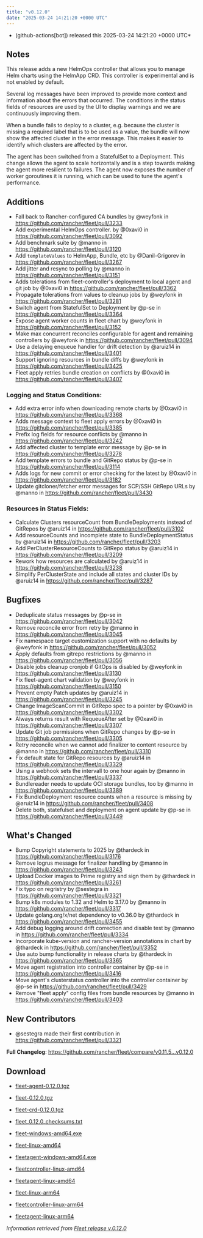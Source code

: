 ```yaml
---
title: "v0.12.0"
date: "2025-03-24 14:21:20 +0000 UTC"
---
```



*  (github-actions[bot]) released this 2025-03-24 14:21:20 +0000 UTC*


## Notes

This release adds a new HelmOps controller that allows you to manage Helm charts using the HelmApp CRD. This controller is experimental and is not enabled by default.

Several log messages have been improved to provide more context and information about the errors that occurred. The conditions in the status fields of resources are used by the UI to display warnings and we are continuously improving them.

When a bundle fails to deploy to a cluster, e.g. because the cluster is missing a required label that is to be used as a value, the bundle will now show the affected cluster in the error message. This makes it easier to identify which clusters are affected by the error.

The agent has been switched from a StatefulSet to a Deployment. This change allows the agent to scale horizontally and is a step towards making the agent more resilient to failures. The agent now exposes the number of worker goroutines it is running, which can be used to tune the agent's performance.

## Additions

* Fall back to Rancher-configured CA bundles by @weyfonk in https://github.com/rancher/fleet/pull/3233
* Add experimental HelmOps controller. by @0xavi0 in https://github.com/rancher/fleet/pull/3092
* Add benchmark suite by @manno in https://github.com/rancher/fleet/pull/3120
* Add `templateValues` to HelmApp, Bundle, etc by @Danil-Grigorev in https://github.com/rancher/fleet/pull/3267
* Add jitter and resync to polling by @manno in https://github.com/rancher/fleet/pull/3151
* Adds tolerations from fleet-controller's deployment to local agent and git job by @0xavi0 in https://github.com/rancher/fleet/pull/3362
* Propagate tolerations from values to cleanup jobs by @weyfonk in https://github.com/rancher/fleet/pull/3281
* Switch agent from StatefulSet to Deployment by @p-se in https://github.com/rancher/fleet/pull/3364
* Expose agent worker counts in fleet chart by @weyfonk in https://github.com/rancher/fleet/pull/3152
* Make max concurrent reconciles configurable for agent and remaining controllers by @weyfonk in https://github.com/rancher/fleet/pull/3094
* Use a delaying enqueue handler for drift detection  by @aruiz14 in https://github.com/rancher/fleet/pull/3401
* Support ignoring resources in bundle diffs by @weyfonk in https://github.com/rancher/fleet/pull/3425
* Fleet apply retries bundle creation on conflicts by @0xavi0 in https://github.com/rancher/fleet/pull/3407 

### Logging and Status Conditions:
* Add extra error info when downloading remote charts by @0xavi0 in https://github.com/rancher/fleet/pull/3368
* Adds message context to fleet apply errors by @0xavi0 in https://github.com/rancher/fleet/pull/3385
* Prefix log fields for resource conflicts by @manno in https://github.com/rancher/fleet/pull/3242
* Add affected cluster to template error message by @p-se in https://github.com/rancher/fleet/pull/3278
* Add template errors to bundle and GitRepo status by @p-se in https://github.com/rancher/fleet/pull/3114
* Adds logs for new commit or error checking for the latest by @0xavi0 in https://github.com/rancher/fleet/pull/3182
* Update gitcloner/fetcher error messages for SCP/SSH GitRepo URLs by @manno in https://github.com/rancher/fleet/pull/3430


### Resources in Status Fields:
* Calculate Clusters resourceCount from BundleDeployments instead of GitRepos by @aruiz14 in https://github.com/rancher/fleet/pull/3102
* Add resourceCounts and incomplete state to BundleDeploymentStatus by @aruiz14 in https://github.com/rancher/fleet/pull/3203
* Add PerClusterResourceCounts to GitRepo status by @aruiz14 in https://github.com/rancher/fleet/pull/3209
* Rework how resources are calculated by @aruiz14 in https://github.com/rancher/fleet/pull/3238
* Simplify PerClusterState and include all states and cluster IDs by @aruiz14 in https://github.com/rancher/fleet/pull/3287

## Bugfixes

* Deduplicate status messages by @p-se in https://github.com/rancher/fleet/pull/3042
* Remove reconcile error from retry by @manno in https://github.com/rancher/fleet/pull/3045
* Fix namespace target customization support with no defaults by @weyfonk in https://github.com/rancher/fleet/pull/3052
* Apply defaults from gitrepo restrictions by @manno in https://github.com/rancher/fleet/pull/3056
* Disable jobs cleanup cronjob if GitOps is disabled by @weyfonk in https://github.com/rancher/fleet/pull/3130
* Fix fleet-agent chart validation by @weyfonk in https://github.com/rancher/fleet/pull/3150
* Prevent empty Patch updates by @aruiz14 in https://github.com/rancher/fleet/pull/3245
* Change ImageScanCommit in GitRepo spec to a pointer by @0xavi0 in https://github.com/rancher/fleet/pull/3302
* Always returns result with RequeueAfter set by @0xavi0 in https://github.com/rancher/fleet/pull/3307
* Update Git job permissions when GitRepo changes by @p-se in https://github.com/rancher/fleet/pull/3305
* Retry reconcile when we cannot add finalizer to content resource by @manno in https://github.com/rancher/fleet/pull/3310
* Fix default state for GitRepo resources by @aruiz14 in https://github.com/rancher/fleet/pull/3329
* Using a webhook sets the intervall to one hour again by @manno in https://github.com/rancher/fleet/pull/3337
* Bundlereader needs to update OCI storage bundles, too by @manno in https://github.com/rancher/fleet/pull/3389
* Fix BundleDeployment resource counts when a resource is missing by @aruiz14 in https://github.com/rancher/fleet/pull/3408
* Delete both, statefulset and deployment on agent update by @p-se in https://github.com/rancher/fleet/pull/3449

## What's Changed

* Bump Copyright statements to 2025 by @thardeck in https://github.com/rancher/fleet/pull/3176
* Remove logrus message for finalizer handling by @manno in https://github.com/rancher/fleet/pull/3243
* Upload Docker images to Prime registry and sign them by @thardeck in https://github.com/rancher/fleet/pull/3261
* Fix typo on regristry by @sestegra in https://github.com/rancher/fleet/pull/3321
* Bump k8s modules to 1.32 and Helm to 3.17.0 by @manno in https://github.com/rancher/fleet/pull/3317
* Update golang.org/x/net dependency to v0.36.0 by @thardeck in https://github.com/rancher/fleet/pull/3455
* Add debug logging around drift correction and disable test by @manno in https://github.com/rancher/fleet/pull/3334
* Incorporate kube-version and rancher-version annotations in chart by @thardeck in https://github.com/rancher/fleet/pull/3352
* Use auto bump functionality in release charts by @thardeck in https://github.com/rancher/fleet/pull/3365
* Move agent registration into controller container by @p-se in https://github.com/rancher/fleet/pull/3416
* Move agent's clusterstatus controller into the controller container by @p-se in https://github.com/rancher/fleet/pull/3429
* Remove "fleet apply" config files from bundle resources by @manno in https://github.com/rancher/fleet/pull/3403

## New Contributors
* @sestegra made their first contribution in https://github.com/rancher/fleet/pull/3321

**Full Changelog**: https://github.com/rancher/fleet/compare/v0.11.5...v0.12.0


## Download

* [fleet-agent-0.12.0.tgz](https://github.com/rancher/fleet/releases/download/v0.12.0/fleet-agent-0.12.0.tgz)

* [fleet-0.12.0.tgz](https://github.com/rancher/fleet/releases/download/v0.12.0/fleet-0.12.0.tgz)

* [fleet-crd-0.12.0.tgz](https://github.com/rancher/fleet/releases/download/v0.12.0/fleet-crd-0.12.0.tgz)

* [fleet_0.12.0_checksums.txt](https://github.com/rancher/fleet/releases/download/v0.12.0/fleet_0.12.0_checksums.txt)

* [fleet-windows-amd64.exe](https://github.com/rancher/fleet/releases/download/v0.12.0/fleet-windows-amd64.exe)

* [fleet-linux-amd64](https://github.com/rancher/fleet/releases/download/v0.12.0/fleet-linux-amd64)

* [fleetagent-windows-amd64.exe](https://github.com/rancher/fleet/releases/download/v0.12.0/fleetagent-windows-amd64.exe)

* [fleetcontroller-linux-amd64](https://github.com/rancher/fleet/releases/download/v0.12.0/fleetcontroller-linux-amd64)

* [fleetagent-linux-amd64](https://github.com/rancher/fleet/releases/download/v0.12.0/fleetagent-linux-amd64)

* [fleet-linux-arm64](https://github.com/rancher/fleet/releases/download/v0.12.0/fleet-linux-arm64)

* [fleetcontroller-linux-arm64](https://github.com/rancher/fleet/releases/download/v0.12.0/fleetcontroller-linux-arm64)

* [fleetagent-linux-arm64](https://github.com/rancher/fleet/releases/download/v0.12.0/fleetagent-linux-arm64)



*Information retrieved from [Fleet release v.0.12.0](https://github.com/rancher/fleet/releases/tag/v0.12.0)*


